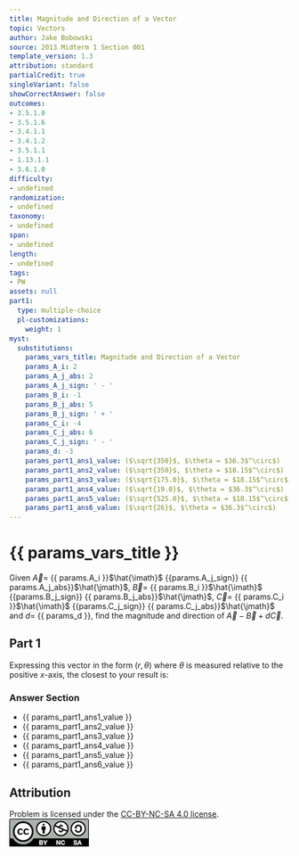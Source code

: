 ```yaml
---
title: Magnitude and Direction of a Vector
topic: Vectors
author: Jake Bobowski
source: 2013 Midterm 1 Section 001
template_version: 1.3
attribution: standard
partialCredit: true
singleVariant: false
showCorrectAnswer: false
outcomes:
- 3.5.1.0
- 3.5.1.6
- 3.4.1.1
- 3.4.1.2
- 3.5.1.1
- 1.13.1.1
- 3.6.1.0
difficulty:
- undefined
randomization:
- undefined
taxonomy:
- undefined
span:
- undefined
length:
- undefined
tags:
- PW
assets: null
part1:
  type: multiple-choice
  pl-customizations:
    weight: 1
myst:
  substitutions:
    params_vars_title: Magnitude and Direction of a Vector
    params_A_i: 2
    params_A_j_abs: 2
    params_A_j_sign: ' - '
    params_B_i: -1
    params_B_j_abs: 5
    params_B_j_sign: ' + '
    params_C_i: -4
    params_C_j_abs: 6
    params_C_j_sign: ' - '
    params_d: -3
    params_part1_ans1_value: ($\sqrt{350}$, $\theta = $36.3$^\circ$)
    params_part1_ans2_value: ($\sqrt{350}$, $\theta = $18.15$^\circ$)
    params_part1_ans3_value: ($\sqrt{175.0}$, $\theta = $18.15$^\circ$)
    params_part1_ans4_value: ($\sqrt{19.0}$, $\theta = $36.3$^\circ$)
    params_part1_ans5_value: ($\sqrt{525.0}$, $\theta = $18.15$^\circ$)
    params_part1_ans6_value: ($\sqrt{26}$, $\theta = $36.3$^\circ$)
---
```

# {{ params_vars_title }}
Given $\vec{A} =$ {{ params.A_i }}$\hat{\imath}$ {{params.A_j_sign}} {{ params.A_j_abs}}$\hat{\jmath}$, $\vec{B} =$ {{ params.B_i }}$\hat{\imath}$ {{params.B_j_sign}} {{ params.B_j_abs}}$\hat{\jmath}$, $\vec{C} =$ {{ params.C_i }}$\hat{\imath}$ {{params.C_j_sign}} {{ params.C_j_abs}}$\hat{\jmath}$ and $d=$ {{ params_d }}, find the magnitude and direction of $\vec{A}-\vec{B}+d\vec{C}$.

## Part 1

Expressing this vector in the form $(r,\theta)$ where $\theta$ is measured relative to the positive $x$-axis, the closest to your result is:

### Answer Section

- {{ params_part1_ans1_value }}
- {{ params_part1_ans2_value }}
- {{ params_part1_ans3_value }}
- {{ params_part1_ans4_value }}
- {{ params_part1_ans5_value }}
- {{ params_part1_ans6_value }}

## Attribution

Problem is licensed under the [CC-BY-NC-SA 4.0 license](https://creativecommons.org/licenses/by-nc-sa/4.0/).<br> ![The Creative Commons 4.0 license requiring attribution-BY, non-commercial-NC, and share-alike-SA license.](https://raw.githubusercontent.com/firasm/bits/master/by-nc-sa.png)